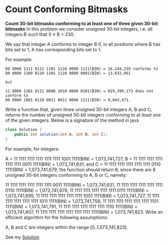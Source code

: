 # Count Conforming Bitmasks

__Count 30-bit bitmasks conforming to at least one of three given 30-bit bitmasks__
In this problem we consider unsigned 30-bit integers, i.e. all integers B such that 0 ≤ B < 230.

We say that integer A conforms to integer B if, in all positions where B has bits set to 1, A has corresponding bits set to 1.

For example:

```shell
00 0000 1111 0111 1101 1110 0000 1111(BIN) = 16,244,239 conforms to
00 0000 1100 0110 1101 1110 0000 0001(BIN) = 13,032,961

but

11 0000 1101 0111 0000 1010 0000 0101(BIN) = 819,399,173 does not conform to
00 0000 1001 0110 0011 0011 0000 1111(BIN) = 9,843,471.
```

Write a function that, given three unsigned 30-bit integers A, B and C, returns the number of unsigned 30-bit integers conforming to at least one of the given integers. Below is a signature of the method in java

```java
class Solution { 
    public int solution(int A, int B, int C); 
}
```

For example, for integers:

A = 11 1111 1111 1111 1111 1111 1001 1111(BIN) = 1,073,741,727,
B = 11 1111 1111 1111 1111 1111 0011 1111(BIN) = 1,073,741,631, and
C = 11 1111 1111 1111 1111 1111 0110 1111(BIN) = 1,073,741,679,
the function should return 8, since there are 8 unsigned 30-bit integers conforming to A, B or C, namely:

11 1111 1111 1111 1111 1111 0011 1111(BIN) = 1,073,741,631,
11 1111 1111 1111 1111 1111 0110 1111(BIN) = 1,073,741,679,
11 1111 1111 1111 1111 1111 0111 1111(BIN) = 1,073,741,695,
11 1111 1111 1111 1111 1111 1001 1111(BIN) = 1,073,741,727,
11 1111 1111 1111 1111 1111 1011 1111(BIN) = 1,073,741,759,
11 1111 1111 1111 1111 1111 1101 1111(BIN) = 1,073,741,791,
11 1111 1111 1111 1111 1111 1110 1111(BIN) = 1,073,741,807,
11 1111 1111 1111 1111 1111 1111 1111(BIN) = 1,073,741,823.
Write an efficient algorithm for the following assumptions:

A, B and C are integers within the range [0..1,073,741,823].

See my [Solution](Solution.java)
